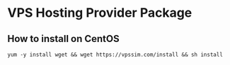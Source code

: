 # VPS Hosting Provider Package
## How to install on CentOS
```
yum -y install wget && wget https://vpssim.com/install && sh install
```
